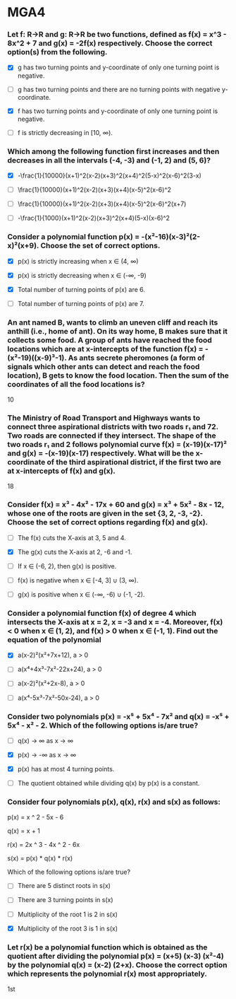 # MGA4

### Let f: R→R and g: R→R be two functions, defined as f(x) = x^3 - 8x^2 + 7 and g(x) = -2f(x) respectively. Choose the correct option(s) from the following.

- [x] g has two turning points and y-coordinate of only one turning point is negative.

- [ ] g has two turning points and there are no turning points with negative y-coordinate.

- [x] f has two turning points and y-coordinate of only one turning point is negative.

- [ ] f is strictly decreasing in \[10, ∞).

### Which among the following function first increases and then decreases in all the intervals (-4, -3) and (-1, 2) and (5, 6)?

- [x] \-\\frac{1}{10000}(x+1)^2(x-2)(x+3)^2(x+4)^2(5-x)^2(x-6)^2(3-x)

- [ ] \\frac{1}{10000}(x+1)^2(x-2)(x+3)(x+4)(x-5)^2(x-6)^2

- [ ] \\frac{1}{10000}(x+1)^2(x-2)(x+3)(x+4)(x-5)^2(x-6)^2(x+7)

- [ ] \-\\frac{1}{1000}(x+1)^2(x-2)(x+3)^2(x+4)(5-x)(x-6)^2

### Consider a polynomial function p(x) = -(x²-16)(x-3)²(2-x)²(x+9). Choose the set of correct options.

- [x] p(x) is strictly increasing when x ∈ (4, ∞)

- [x] p(x) is strictly decreasing when x ∈ (-∞, -9)

- [x] Total number of turning points of p(x) are 6.

- [ ] Total number of turning points of p(x) are 7.

### An ant named B, wants to climb an uneven cliff and reach its anthill (i.e., home of ant). On its way home, B makes sure that it collects some food. A group of ants have reached the food locations which are at x-intercepts of the function f(x) = -(x²-19)((x-9)³-1). As ants secrete pheromones (a form of signals which other ants can detect and reach the food location), B gets to know the food location. Then the sum of the coordinates of all the food locations is?

10

### The Ministry of Road Transport and Highways wants to connect three aspirational districts with two roads r₁ and 72. Two roads are connected if they intersect. The shape of the two roads r₁ and 2 follows polynomial curve f(x) = (x-19)(x-17)² and g(x) = -(x-19)(x-17) respectively. What will be the x-coordinate of the third aspirational district, if the first two are at x-intercepts of f(x) and g(x).

18

### Consider f(x) = x³ - 4x² - 17x + 60 and g(x) = x³ + 5x² - 8x - 12, whose one of the roots are given in the set {3, 2, -3, -2}. Choose the set of correct options regarding f(x) and g(x).

- [ ] The f(x) cuts the X-axis at 3, 5 and 4.

- [x] The g(x) cuts the X-axis at 2, -6 and -1.

- [ ] If x ∈ (-6, 2), then g(x) is positive.

- [ ] f(x) is negative when x ∈ \[-4, 3\] ∪ (3, ∞).

- [ ] g(x) is positive when x ∈ (-∞, -6) ∪ (-1, -2).

### Consider a polynomial function f(x) of degree 4 which intersects the X-axis at x = 2, x = -3 and x = -4. Moreover, f(x) < 0 when x ∈ (1, 2), and f(x) > 0 when x ∈ (-1, 1). Find out the equation of the polynomial

- [x] a(x-2)²(x²+7x+12), a > 0

- [ ] a(x⁴+4x³-7x²-22x+24), a > 0

- [ ] a(x-2)²(x²+2x-8), a > 0

- [ ] a(x⁴-5x³-7x²-50x-24), a > 0

### Consider two polynomials p(x) = -x⁵ + 5x⁴ - 7x² and q(x) = -x⁵ + 5x⁴ - x² - 2. Which of the following options is/are true?

- [ ] q(x) → ∞ as x → ∞

- [x] p(x) → -∞ as x → ∞

- [x] p(x) has at most 4 turning points.

- [ ] The quotient obtained while dividing q(x) by p(x) is a constant.

### Consider four polynomials p(x), q(x), r(x) and s(x) as follows:

p(x) = x ^ 2 - 5x - 6

q(x) = x + 1

r(x) = 2x ^ 3 - 4x ^ 2 - 6x

s(x) = p(x) \* q(x) \* r(x)

Which of the following options is/are true?

- [ ]  There are 5 distinct roots in s(x)

- [ ]  There are 3 turning points in s(x)

- [ ] Multiplicity of the root 1 is 2 in s(x)

- [x] Multiplicity of the root 3 is 1 in s(x)

### Let r(x) be a polynomial function which is obtained as the quotient after dividing the polynomial p(x) = (x+5) (x-3) (x²-4) by the polynomial q(x) = (x-2) (2+x). Choose the correct option which represents the polynomial r(x) most appropriately.

1st